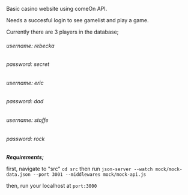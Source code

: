 Basic casino website using comeOn API.

Needs a succesful login to see gamelist and play a game.

Currently there are 3 players in the database;

###### username: rebecka

###### password: secret


###### username: eric

###### password: dad


###### username: stoffe

###### password: rock


***Requirements;***

first, navigate to "src" ```cd src``` then run
```json-server --watch mock/mock-data.json --port 3001 --middlewares mock/mock-api.js```

then, run your localhost at ```port:3000```
